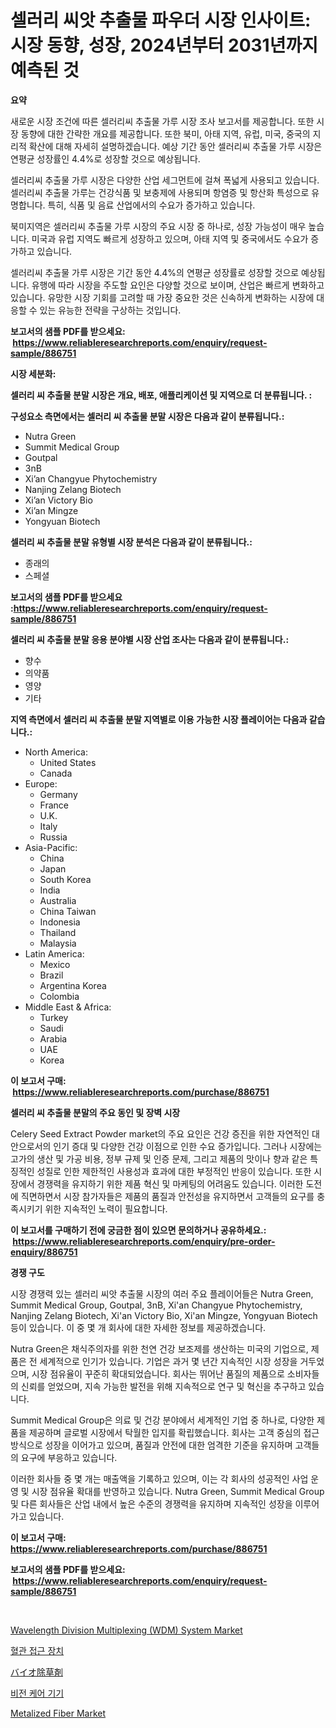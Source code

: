 <p><h1>셀러리 씨앗 추출물 파우더 시장 인사이트: 시장 동향, 성장, 2024년부터 2031년까지 예측된 것</h1></p><p><strong>요약</strong></p>
<p><p>새로운 시장 조건에 따른 셀러리씨 추출물 가루 시장 조사 보고서를 제공합니다. 또한 시장 동향에 대한 간략한 개요를 제공합니다. 또한 북미, 아태 지역, 유럽, 미국, 중국의 지리적 확산에 대해 자세히 설명하겠습니다. 예상 기간 동안 셀러리씨 추출물 가루 시장은 연평균 성장률인 4.4%로 성장할 것으로 예상됩니다.</p><p>셀러리씨 추출물 가루 시장은 다양한 산업 세그먼트에 걸쳐 폭넓게 사용되고 있습니다. 셀러리씨 추출물 가루는 건강식품 및 보충제에 사용되며 항염증 및 항산화 특성으로 유명합니다. 특히, 식품 및 음료 산업에서의 수요가 증가하고 있습니다.</p><p>북미지역은 셀러리씨 추출물 가루 시장의 주요 시장 중 하나로, 성장 가능성이 매우 높습니다. 미국과 유럽 지역도 빠르게 성장하고 있으며, 아태 지역 및 중국에서도 수요가 증가하고 있습니다.</p><p>셀러리씨 추출물 가루 시장은 기간 동안 4.4%의 연평균 성장률로 성장할 것으로 예상됩니다. 유행에 따라 시장을 주도할 요인은 다양할 것으로 보이며, 산업은 빠르게 변화하고 있습니다. 유망한 시장 기회를 고려할 때 가장 중요한 것은 신속하게 변화하는 시장에 대응할 수 있는 유능한 전략을 구상하는 것입니다.</p></p>
<p><strong>보고서의 샘플 PDF를 받으세요: &nbsp;<a href="https://www.reliableresearchreports.com/enquiry/request-sample/886751">https://www.reliableresearchreports.com/enquiry/request-sample/886751</a></strong></p>
<p><strong>시장 세분화:</strong></p>
<p><strong> 셀러리 씨 추출물 분말 시장은 개요, 배포, 애플리케이션 및 지역으로 더 분류됩니다. :</strong></p>
<p><strong>구성요소 측면에서는 셀러리 씨 추출물 분말 시장은 다음과 같이 분류됩니다.:</strong></p>
<p><ul><li>Nutra Green</li><li>Summit Medical Group</li><li>Goutpal</li><li>3nB</li><li>Xi’an Changyue Phytochemistry</li><li>Nanjing Zelang Biotech</li><li>Xi’an Victory Bio</li><li>Xi’an Mingze</li><li>Yongyuan Biotech</li></ul></p>
<p><strong> 셀러리 씨 추출물 분말 유형별 시장 분석은 다음과 같이 분류됩니다.:</strong></p>
<p><ul><li>종래의</li><li>스페셜</li></ul></p>
<p><strong>보고서의 샘플 PDF를 받으세요 :<a href="https://www.reliableresearchreports.com/enquiry/request-sample/886751">https://www.reliableresearchreports.com/enquiry/request-sample/886751</a></strong></p>
<p><strong> 셀러리 씨 추출물 분말 응용 분야별 시장 산업 조사는 다음과 같이 분류됩니다.:</strong></p>
<p><ul><li>향수</li><li>의약품</li><li>영양</li><li>기타</li></ul></p>
<p><strong>지역 측면에서 셀러리 씨 추출물 분말 지역별로 이용 가능한 시장 플레이어는 다음과 같습니다.:</strong></p>
<p><ul>
    <li>
        North America:
        <ul>
            <li>United States</li>
            <li>Canada</li>
        </ul>
    </li>
    <li>
        Europe:
        <ul>
            <li>Germany</li>
            <li>France</li>
            <li>U.K.</li>
            <li>Italy</li>
            <li>Russia</li>
        </ul>
    </li>
    <li>
        Asia-Pacific:
        <ul>
            <li>China</li>
            <li>Japan</li>
            <li>South Korea</li>
            <li>India</li>
            <li>Australia</li>
            <li>China Taiwan</li>
            <li>Indonesia</li>
            <li>Thailand</li>
            <li>Malaysia</li>
        </ul>
    </li>
    <li>
        Latin America:
        <ul>
            <li>Mexico</li>
            <li>Brazil</li>
            <li>Argentina Korea</li>
            <li>Colombia</li>
        </ul>
    </li>
    <li>
        Middle East & Africa:
        <ul>
            <li>Turkey</li>
            <li>Saudi</li>
            <li>Arabia</li>
            <li>UAE</li>
            <li>Korea</li>
        </ul>
    </li>
    </ul></p>
<p><strong>이 보고서 구매: &nbsp;<a href="https://www.reliableresearchreports.com/purchase/886751">https://www.reliableresearchreports.com/purchase/886751</a></strong></p>
<p><strong>셀러리 씨 추출물 분말의 주요 동인 및 장벽 시장</strong></p>
<p><p>Celery Seed Extract Powder market의 주요 요인은 건강 증진을 위한 자연적인 대안으로서의 인기 증대 및 다양한 건강 이점으로 인한 수요 증가입니다. 그러나 시장에는 고가의 생산 및 가공 비용, 정부 규제 및 인증 문제, 그리고 제품의 맛이나 향과 같은 특징적인 성질로 인한 제한적인 사용성과 효과에 대한 부정적인 반응이 있습니다. 또한 시장에서 경쟁력을 유지하기 위한 제품 혁신 및 마케팅의 어려움도 있습니다. 이러한 도전에 직면하면서 시장 참가자들은 제품의 품질과 안전성을 유지하면서 고객들의 요구를 충족시키기 위한 지속적인 노력이 필요합니다.</p></p>
<p><strong>이 보고서를 구매하기 전에 궁금한 점이 있으면 문의하거나 공유하세요.: &nbsp;<a href="https://www.reliableresearchreports.com/enquiry/pre-order-enquiry/886751">https://www.reliableresearchreports.com/enquiry/pre-order-enquiry/886751</a></strong></p>
<p><strong>경쟁 구도</strong></p>
<p><p>시장 경쟁력 있는 셀러리 씨앗 추출물 시장의 여러 주요 플레이어들은 Nutra Green, Summit Medical Group, Goutpal, 3nB, Xi'an Changyue Phytochemistry, Nanjing Zelang Biotech, Xi'an Victory Bio, Xi'an Mingze, Yongyuan Biotech 등이 있습니다. 이 중 몇 개 회사에 대한 자세한 정보를 제공하겠습니다.</p><p>Nutra Green은 채식주의자를 위한 천연 건강 보조제를 생산하는 미국의 기업으로, 제품은 전 세계적으로 인기가 있습니다. 기업은 과거 몇 년간 지속적인 시장 성장을 거두었으며, 시장 점유율이 꾸준히 확대되었습니다. 회사는 뛰어난 품질의 제품으로 소비자들의 신뢰를 얻었으며, 지속 가능한 발전을 위해 지속적으로 연구 및 혁신을 추구하고 있습니다.</p><p>Summit Medical Group은 의료 및 건강 분야에서 세계적인 기업 중 하나로, 다양한 제품을 제공하며 글로벌 시장에서 탁월한 입지를 확립했습니다. 회사는 고객 중심의 접근 방식으로 성장을 이어가고 있으며, 품질과 안전에 대한 엄격한 기준을 유지하며 고객들의 요구에 부응하고 있습니다.</p><p>이러한 회사들 중 몇 개는 매출액을 기록하고 있으며, 이는 각 회사의 성공적인 사업 운영 및 시장 점유율 확대를 반영하고 있습니다. Nutra Green, Summit Medical Group 및 다른 회사들은 산업 내에서 높은 수준의 경쟁력을 유지하며 지속적인 성장을 이루어 가고 있습니다.</p></p>
<p><strong>이 보고서 구매: &nbsp; <a href="https://www.reliableresearchreports.com/purchase/886751">https://www.reliableresearchreports.com/purchase/886751</a></strong></p>
<p><strong>보고서의 샘플 PDF를 받으세요: &nbsp;<a href="https://www.reliableresearchreports.com/enquiry/request-sample/886751">https://www.reliableresearchreports.com/enquiry/request-sample/886751</a></strong><strong></strong></p>
<p>&nbsp;</p>
<p><p><a href="https://www.linkedin.com/pulse/decoding-wavelength-division-multiplexing-wdm-system-market-deep-u3m3f?trackingId=e1s6y3PW1uBFTf33kGyk9Q%3D%3D">Wavelength Division Multiplexing (WDM) System Market</a></p><p><a href="https://medium.com/@mehereenadusoye/%ED%98%88%EA%B4%80-%EC%A0%91%EA%B7%BC-%EC%9E%A5%EC%B9%98-%EC%8B%9C%EC%9E%A5-%EA%B7%9C%EB%AA%A8-cagr-%ED%8A%B8%EB%A0%8C%EB%93%9C-2024-2030-a96bedec7ed1">혈관 접근 장치</a></p><p><a href="https://github.com/zoetazuur/Market-Research-Report-List-1/blob/main/309412917452.md">バイオ除草剤</a></p><p><a href="https://medium.com/@karenturner47/%EC%8B%9C%EA%B0%81-%EB%B3%B4%ED%98%B8-%EC%9E%A5%EC%B9%98-%EC%8B%9C%EC%9E%A5-%EA%B7%9C%EB%AA%A8-%EB%B0%8F-%EC%8B%9C%EC%9E%A5-%EB%8F%99%ED%96%A5-%EC%99%84%EC%A0%84%ED%95%9C-%EC%82%B0%EC%97%85-%EA%B0%9C%EC%9A%94-2024%EB%85%84%EB%B6%80%ED%84%B0-2031%EB%85%84%EA%B9%8C%EC%A7%80-42656a929ebe">비전 케어 기기</a></p><p><a href="https://www.linkedin.com/pulse/metalized-fiber-market-size-furnishes-valuable-information-encompassing-gkrrf?trackingId=x8UHO3BQyBIYQBH%2B4DBW2Q%3D%3D">Metalized Fiber Market</a></p></p>